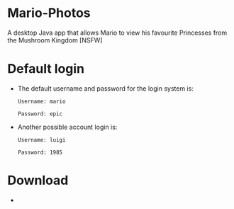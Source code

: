 # Mario-Photos
A desktop Java app that allows Mario to view his favourite Princesses from the Mushroom Kingdom [NSFW]

# Default login

- The default username and password for the login system is:

  ```Username: mario```
  
  ```Password: epic ```
  
- Another possible account login is:

  ```Username: luigi```
  
  ```Password: 1985```
  
  

# Download
-
